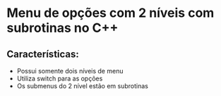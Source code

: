 # Menu de opções com 2 níveis com subrotinas no C++

## Características:<br>
- Possui somente dois níveis de menu<br>
- Utiliza switch para as opções<br>
- Os submenus do 2 nível estão em subrotinas<br>